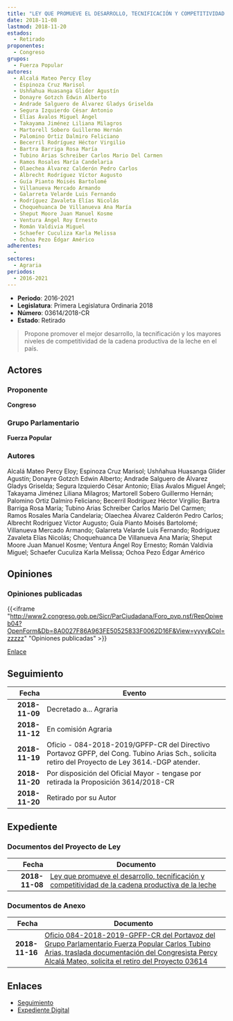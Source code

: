 ```yaml
---
title: "LEY QUE PROMUEVE EL DESARROLLO, TECNIFICACIÓN Y COMPETITIVIDAD DE LA CADENA PRODUCTIVA DE LA LECHE"
date: 2018-11-08
lastmod: 2018-11-20
estados: 
  - Retirado
proponentes: 
  - Congreso
grupos: 
  - Fuerza Popular
autores: 
  - Alcalá Mateo Percy Eloy
  - Espinoza Cruz Marisol
  - Ushñahua Huasanga Glider Agustín
  - Donayre Gotzch Edwin Alberto
  - Andrade Salguero de Álvarez Gladys Griselda
  - Segura Izquierdo César Antonio
  - Elías Ávalos Miguel Ángel
  - Takayama Jiménez Liliana Milagros
  - Martorell Sobero Guillermo Hernán
  - Palomino Ortiz Dalmiro Feliciano
  - Becerril Rodríguez Héctor Virgilio
  - Bartra Barriga Rosa María
  - Tubino Arias Schreiber Carlos Mario Del Carmen
  - Ramos Rosales María Candelaria
  - Olaechea Álvarez Calderón Pedro Carlos
  - Albrecht Rodríguez Víctor Augusto
  - Guía Pianto Moisés Bartolomé
  - Villanueva Mercado Armando
  - Galarreta Velarde Luis Fernando
  - Rodríguez Zavaleta Elías Nicolás
  - Choquehuanca De Villanueva Ana María
  - Sheput Moore Juan Manuel Kosme
  - Ventura Ángel Roy Ernesto
  - Román Valdivia Miguel
  - Schaefer Cuculiza Karla Melissa
  - Ochoa Pezo Édgar Américo
adherentes: 
  - 
sectores: 
  - Agraria
periodos: 
  - 2016-2021
---
```


- **Periodo**: 2016-2021
- **Legislatura**: Primera Legislatura Ordinaria 2018
- **Número**: 03614/2018-CR
- **Estado**: Retirado

> Propone promover el mejor desarrollo, la tecnificación y los mayores niveles de competitividad de la cadena productiva de la leche en el país.


## Actores

### Proponente

**Congreso**

### Grupo Parlamentario

**Fuerza Popular**

### Autores

Alcalá Mateo Percy Eloy; Espinoza Cruz Marisol; Ushñahua Huasanga Glider Agustín; Donayre Gotzch Edwin Alberto; Andrade Salguero de Álvarez Gladys Griselda; Segura Izquierdo César Antonio; Elías Ávalos Miguel Ángel; Takayama Jiménez Liliana Milagros; Martorell Sobero Guillermo Hernán; Palomino Ortiz Dalmiro Feliciano; Becerril Rodríguez Héctor Virgilio; Bartra Barriga Rosa María; Tubino Arias Schreiber Carlos Mario Del Carmen; Ramos Rosales María Candelaria; Olaechea Álvarez Calderón Pedro Carlos; Albrecht Rodríguez Víctor Augusto; Guía Pianto Moisés Bartolomé; Villanueva Mercado Armando; Galarreta Velarde Luis Fernando; Rodríguez Zavaleta Elías Nicolás; Choquehuanca De Villanueva Ana María; Sheput Moore Juan Manuel Kosme; Ventura Ángel Roy Ernesto; Román Valdivia Miguel; Schaefer Cuculiza Karla Melissa; Ochoa Pezo Édgar Américo


## Opiniones

### Opiniones publicadas

{{<iframe "http://www2.congreso.gob.pe/Sicr/ParCiudadana/Foro_pvp.nsf/RepOpiweb04?OpenForm&Db=8A0027F86A963FE50525833F0062D16F&View=yyyy&Col=zzzzz" "Opiniones publicadas" >}}

[Enlace](http://www2.congreso.gob.pe/Sicr/ParCiudadana/Foro_pvp.nsf/RepOpiweb04?OpenForm&Db=8A0027F86A963FE50525833F0062D16F&View=yyyy&Col=zzzzz)

## Seguimiento

| Fecha | Evento |
|------:|--------|
| **2018-11-09** | Decretado a... Agraria|
| **2018-11-12** | En comisión Agraria|
| **2018-11-19** | Oficio - 084-2018-2019/GPFP-CR del Directivo Portavoz GPFP, del Cong. Tubino Arias Sch., solicita retiro del Proyecto de Ley 3614.-DGP atender.|
| **2018-11-20** | Por disposición del Oficial Mayor - tengase por retirada la Proposición 3614/2018-CR|
| **2018-11-20** | Retirado por su Autor|


## Expediente


### Documentos del Proyecto de Ley

| Fecha | Documento |
|------:|--------|
| **2018-11-08** | [Ley que promueve el desarrollo, tecnificación y competitividad de la cadena productiva de la leche](http://www.leyes.congreso.gob.pe/Documentos/2016_2021/Proyectos_de_Ley_y_de_Resoluciones_Legislativas/PL0361420181108.pdf) |

### Documentos de Anexo

| Fecha | Documento |
|------:|--------|
| **2018-11-16** | [Oficio 084-2018-2019-GPFP-CR del Portavoz del Grupo Parlamentario Fuerza Popular Carlos Tubino Arias, traslada documentación del Congresista Percy Alcalá Mateo, solicita el retiro del Proyecto 03614](http://www.leyes.congreso.gob.pe/Documentos/2016_2021/Oficios/Grupos_Parlamentarios/OFICIO-084-2018-2019-GPFP-CR.pdf) |

## Enlaces 

- [Seguimiento](http://www2.congreso.gob.pe/Sicr/TraDocEstProc/CLProLey2016.nsf/f7fff46988ca05b1052578e100829cc7/a43b844e5270737a0525833f0064b563?OpenDocument)
- [Expediente Digital](http://www2.congreso.gob.pe/Sicr/TraDocEstProc/CLProLey2016.nsf/f7fff46988ca05b1052578e100829cc7/a43b844e5270737a0525833f0064b563?OpenDocument&Click=05257FB7005EB655.eb71d0cf91d8294e05256cdf006b5706/$Body/0.1C6C)
